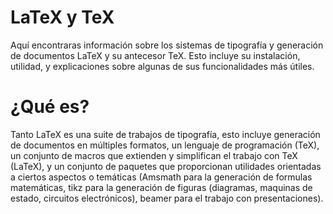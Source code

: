 # LaTeX y TeX

Aquí encontraras información sobre los sistemas de tipografía y
generación de documentos LaTeX y su antecesor TeX. Esto incluye su
instalación, utilidad, y explicaciones sobre algunas de sus
funcionalidades más útiles.

# ¿Qué es?

Tanto LaTeX es una suite de trabajos de tipografía, esto incluye
generación de documentos en múltiples formatos, un lenguaje de
programación (TeX), un conjunto de macros que extienden y simplifican
el trabajo con TeX (LaTeX), y un conjunto de paquetes que proporcionan
utilidades orientadas a ciertos aspectos o temáticas (Amsmath para la
generación de formulas matemáticas, tikz para la generación de figuras
(diagramas, maquinas de estado, circuitos electrónicos), beamer para
el trabajo con presentaciones).
